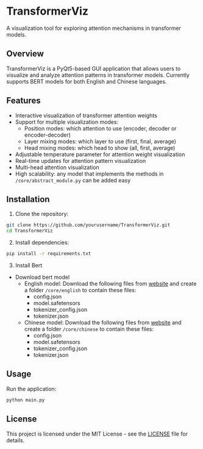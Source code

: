 # TransformerViz

A visualization tool for exploring attention mechanisms in transformer models.

## Overview

TransformerViz is a PyQt5-based GUI application that allows users to visualize and analyze attention patterns in transformer models. Currently supports BERT models for both English and Chinese languages.

## Features

- Interactive visualization of transformer attention weights
- Support for multiple visualization modes:
  - Position modes: which attention to use (encoder, decoder or encoder-decoder)
  - Layer mixing modes: which layer to use (first, final, average)
  - Head mixing modes: which head to show (all, first, average)
- Adjustable temperature parameter for attention weight visualization
- Real-time updates for attention pattern visualization
- Multi-head attention visualization
- High scalability: any model that implements the methods in `/core/abstract_module.py` can be added easy

## Installation

1. Clone the repository:
```bash
git clone https://github.com/yourusername/TransformerViz.git
cd TransformerViz
```

2. Install dependencies:
```bash
pip install -r requirements.txt
```

3. Install Bert
- Download bert model
  - English model: Download the following files from [website](https://huggingface.co/google-bert/bert-base-uncased/tree/main) and create a folder `/core/english` to contain these files:
    - config.json
    - model.safetensors
    - tokenizer_config.json
    - tokenizer.json
  - Chinese model: Download the following files from [website](https://huggingface.co/google-bert/bert-base-chinese/tree/main) and create a folder `/core/chinese` to contain these files:
    - config.json
    - model.safetensors
    - tokenizer_config.json
    - tokenizer.json

## Usage

Run the application:
```bash
python main.py
```

## License

This project is licensed under the MIT License - see the [LICENSE](LICENSE) file for details.